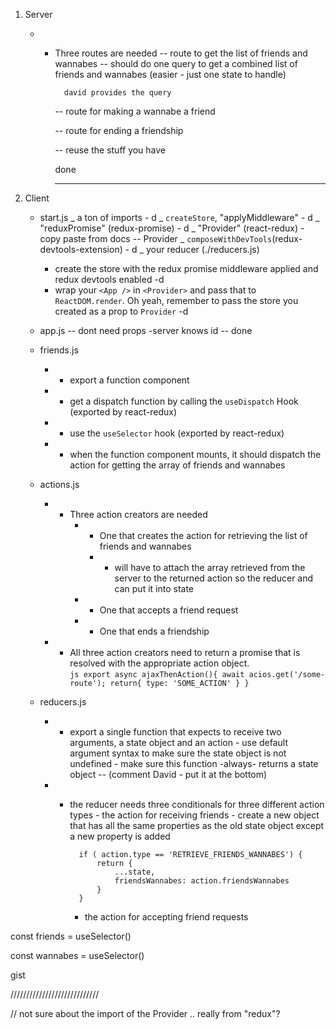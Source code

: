 1. Server

    -   - Three routes are needed
          -- route to get the list of friends and wannabes
          -- should do one query to get a combined list of friends and wannabes (easier - just one state to handle)

            ```
              david provides the query
            ```

            -- route for making a wannabe a friend

            -- route for ending a friendship

            -- reuse the stuff you have


            done


            _______________

2. Client

    - start.js
      _ a ton of imports - d
      _ `createStore`, "applyMiddleware" - d
      _ "reduxPromise" (redux-promise) - d
      _ "Provider" (react-redux) - copy paste from docs -- Provider
      _ `composeWithDevTools`(redux-devtools-extension) - d
      _ your reducer (./reducers.js)
        - create the store with the redux promise middleware applied and redux devtools enabled -d
        - wrap your `<App />` in `<Provider>` and pass that to `ReactDOM.render`. Oh yeah, remember to pass the store you created as a prop to `Provider` -d
    - app.js
      -- dont need props -server knows id -- done
    - friends.js
        -   - export a function component
        -   - get a dispatch function by calling the `useDispatch` Hook (exported by react-redux)
        -   - use the `useSelector` hook (exported by react-redux)
        -   - when the function component mounts, it should dispatch the action for getting the array of friends and wannabes
    - actions.js
        -   - Three action creators are needed
                -   - One that creates the action for retrieving the list of friends and wannabes
                    *   - will have to attach the array retrieved from the server to the returned action so the reducer and can put it into state
                -   - One that accepts a friend request
                -   - One that ends a friendship
        -   - All three action creators need to return a promise that is resolved with the appropriate action object.  
               `js export async ajaxThenAction(){ await acios.get('/some-route'); return{ type: 'SOME_ACTION' } }`
    - reducers.js

        -   - export a single function that expects to receive two arguments, a state object and an action - use default argument syntax to make sure the state object is not undefined - make sure this function -always- returns a state object -- (comment David - put it at the bottom)

        -   - the reducer needs three conditionals for three different action types - the action for receiving friends - create a new object that has all the same properties as the old state object except a new property is added


                    if ( action.type == 'RETRIEVE_FRIENDS_WANNABES') {
                        return {
                            ...state,
                            friendsWannabes: action.friendsWannabes
                        }
                    }

                - the action for accepting friend requests

const friends = useSelector()

const wannabes = useSelector()

gist

////////////////////////////

// not sure about the import of the Provider .. really from "redux"?
